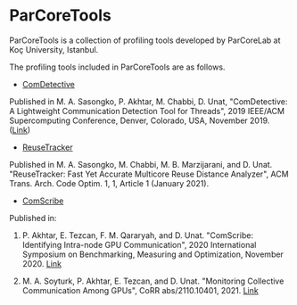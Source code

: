 # ParCoreTools

ParCoreTools is a collection of profiling tools developed by ParCoreLab at Koç University, Istanbul.

The profiling tools included in ParCoreTools are as follows.

- [ComDetective](docs/ComDetective.md) 

Published in M. A. Sasongko, P. Akhtar, M. Chabbi, D. Unat, "ComDetective: A Lightweight Communication Detection Tool for Threads", 2019 IEEE/ACM Supercomputing Conference, Denver, Colorado, USA, November 2019. ([Link](https://dl.acm.org/doi/10.1145/3295500.3356214))

- [ReuseTracker](docs/ReuseTracker.md)

Published in M. A. Sasongko, M. Chabbi, M. B. Marzijarani, and D. Unat. "ReuseTracker: Fast Yet Accurate Multicore Reuse Distance Analyzer", ACM Trans. Arch. Code Optim. 1, 1, Article 1 (January 2021).

- [ComScribe](https://github.com/ParCoreLab/ComScribe/)

Published in: 

1. P. Akhtar, E. Tezcan, F. M. Qararyah, and D. Unat. "ComScribe: Identifying Intra-node GPU Communication", 2020 International Symposium on Benchmarking, Measuring and Optimization, November 2020. [Link](https://link.springer.com/chapter/10.1007/978-3-030-71058-3_10)

2. M. A. Soyturk, P. Akhtar, E. Tezcan, and D. Unat. "Monitoring Collective Communication Among GPUs", CoRR abs/2110.10401, 2021. [Link](https://arxiv.org/abs/2110.10401)
